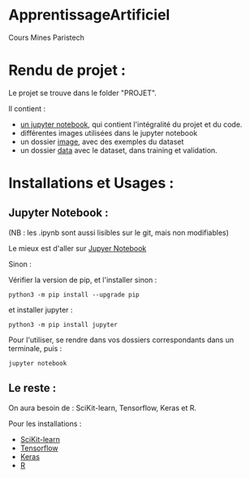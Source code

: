# ApprentissageArtificiel
Cours Mines Paristech

# Rendu de projet : 

Le projet se trouve dans le folder "PROJET".

Il contient : 

- [un jupyter notebook](https://github.com/DonsetPG/ApprentissageArtificiel/blob/master/PROJET/projet-transferlearning-paulGarnier-arthurVerrez.ipynb), qui contient l'intégralité du projet et du code.
- différentes images utilisées dans le jupyter notebook
- un dossier [image](https://github.com/DonsetPG/ApprentissageArtificiel/tree/master/PROJET/img), avec des exemples du dataset
- un dossier [data](https://github.com/DonsetPG/ApprentissageArtificiel/tree/master/PROJET/data) avec le dataset, dans training et validation.

# Installations et Usages : 

## Jupyter Notebook : 

(NB : les .ipynb sont aussi lisibles sur le git, mais non modifiables)

Le mieux est d'aller sur [Jupyer Notebook](http://jupyter.org) 

Sinon : 

Vérifier la version de pip, et l'installer sinon : 

```
python3 -m pip install --upgrade pip
```

et installer jupyter : 

```
python3 -m pip install jupyter
```

Pour l'utiliser, se rendre dans vos dossiers correspondants dans un terminale, puis : 

```
jupyter notebook
```

## Le reste : 

On aura besoin de : SciKit-learn, Tensorflow, Keras et R. 

Pour les installations : 

- [SciKit-learn](https://scikit-learn.org/stable/install.html)
- [Tensorflow](https://www.tensorflow.org/install/)
- [Keras](https://keras.io)
- [R](https://www.r-project.org)

